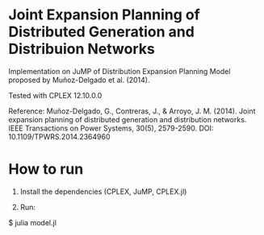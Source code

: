 # Joint Expansion Planning of Distributed Generation and Distribuion Networks

Implementation on JuMP of Distribution Expansion Planning Model proposed by Muñoz-Delgado et al. (2014).

Tested with CPLEX 12.10.0.0

Reference:
Muñoz-Delgado, G., Contreras, J., & Arroyo, J. M. (2014). Joint expansion planning of distributed generation and distribution networks. IEEE Transactions on Power Systems, 30(5), 2579-2590.
DOI: 10.1109/TPWRS.2014.2364960


# How to run

1. Install the dependencies (CPLEX, JuMP, CPLEX.jl)

2. Run:

$ julia model.jl
